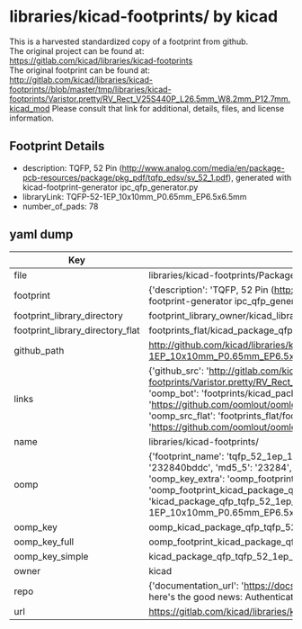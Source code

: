 # libraries/kicad-footprints/ by kicad  
This is a harvested standardized copy of a footprint from github.  
The original project can be found at:  
https://gitlab.com/kicad/libraries/kicad-footprints  
The original footprint can be found at:
http://gitlab.com/kicad/libraries/kicad-footprints//blob/master/tmp/libraries/kicad-footprints/Varistor.pretty/RV_Rect_V25S440P_L26.5mm_W8.2mm_P12.7mm.kicad_mod
Please consult that link for additional, details, files, and license information.  
## Footprint Details
* description: TQFP, 52 Pin (http://www.analog.com/media/en/package-pcb-resources/package/pkg_pdf/tqfp_edsv/sv_52_1.pdf), generated with kicad-footprint-generator ipc_qfp_generator.py  
* libraryLink: TQFP-52-1EP_10x10mm_P0.65mm_EP6.5x6.5mm  
* number_of_pads: 78  
## yaml dump  
| Key | Value |  
| --- | --- |  
| file | libraries/kicad-footprints/Package_QFP.pretty/TQFP-52-1EP_10x10mm_P0.65mm_EP6.5x6.5mm.kicad_mod |  
| footprint | {'description': 'TQFP, 52 Pin (http://www.analog.com/media/en/package-pcb-resources/package/pkg_pdf/tqfp_edsv/sv_52_1.pdf), generated with kicad-footprint-generator ipc_qfp_generator.py', 'libraryLink': 'TQFP-52-1EP_10x10mm_P0.65mm_EP6.5x6.5mm', 'number_of_pads': 78} |  
| footprint_library_directory | footprint_library_owner/kicad_libraries/kicad-footprints/ |  
| footprint_library_directory_flat | footprints_flat/kicad_package_qfp_tqfp_52_1ep_10x10mm_p0_65mm_ep6_5x6_5mm/working |  
| github_path | http://github.com/kicad/libraries/kicad-footprints//blob/master/tmp/libraries/kicad-footprints/Package_QFP.pretty/TQFP-52-1EP_10x10mm_P0.65mm_EP6.5x6.5mm.kicad_mod |  
| links | {'github_src': 'http://gitlab.com/kicad/libraries/kicad-footprints//blob/master/tmp/libraries/kicad-footprints/Varistor.pretty/RV_Rect_V25S440P_L26.5mm_W8.2mm_P12.7mm.kicad_mod', 'github_src_repo': 'https://gitlab.com/kicad/libraries/kicad-footprints', 'oomp_bot': 'footprints/kicad_package_qfp_tqfp_52_1ep_10x10mm_p0_65mm_ep6_5x6_5mm/working', 'oomp_bot_github': 'https://github.com/oomlout/oomlout_oomp_footprint_bot/tree/main/footprints/kicad_package_qfp_tqfp_52_1ep_10x10mm_p0_65mm_ep6_5x6_5mm/working', 'oomp_src_flat': 'footprints_flat/footprints_flat/kicad_package_qfp_tqfp_52_1ep_10x10mm_p0_65mm_ep6_5x6_5mm/working', 'oomp_src_flat_github': 'https://github.com/oomlout/oomlout_oomp_footprint_src/tree/main/footprints_flat/kicad_package_qfp_tqfp_52_1ep_10x10mm_p0_65mm_ep6_5x6_5mm/working'} |  
| name | libraries/kicad-footprints/ |  
| oomp | {'footprint_name': 'tqfp_52_1ep_10x10mm_p0_65mm_ep6_5x6_5mm', 'library_name': 'package_qfp', 'md5': '232840bddc7399a155a3df6815d3736d', 'md5_10': '232840bddc', 'md5_5': '23284', 'md5_6': '232840', 'oomp_key': 'oomp_kicad_package_qfp_tqfp_52_1ep_10x10mm_p0_65mm_ep6_5x6_5mm', 'oomp_key_extra': 'oomp_footprint_kicad_package_qfp_tqfp_52_1ep_10x10mm_p0_65mm_ep6_5x6_5mm', 'oomp_key_full': 'oomp_footprint_kicad_package_qfp_tqfp_52_1ep_10x10mm_p0_65mm_ep6_5x6_5mm_232840', 'oomp_key_simple': 'kicad_package_qfp_tqfp_52_1ep_10x10mm_p0_65mm_ep6_5x6_5mm', 'original_filename': 'libraries/kicad-footprints/Package_QFP.pretty/TQFP-52-1EP_10x10mm_P0.65mm_EP6.5x6.5mm.kicad_mod', 'owner_name': 'kicad'} |  
| oomp_key | oomp_kicad_package_qfp_tqfp_52_1ep_10x10mm_p0_65mm_ep6_5x6_5mm |  
| oomp_key_full | oomp_footprint_kicad_package_qfp_tqfp_52_1ep_10x10mm_p0_65mm_ep6_5x6_5mm |  
| oomp_key_simple | kicad_package_qfp_tqfp_52_1ep_10x10mm_p0_65mm_ep6_5x6_5mm |  
| owner | kicad |  
| repo | {'documentation_url': 'https://docs.github.com/rest/overview/resources-in-the-rest-api#rate-limiting', 'message': "API rate limit exceeded for 84.66.173.59. (But here's the good news: Authenticated requests get a higher rate limit. Check out the documentation for more details.)"} |  
| url | https://gitlab.com/kicad/libraries/kicad-footprints |  

